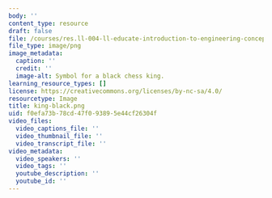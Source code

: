 ```yaml
---
body: ''
content_type: resource
draft: false
file: /courses/res.ll-004-ll-educate-introduction-to-engineering-concepts-spring-2022/king-black.png
file_type: image/png
image_metadata:
  caption: ''
  credit: ''
  image-alt: Symbol for a black chess king.
learning_resource_types: []
license: https://creativecommons.org/licenses/by-nc-sa/4.0/
resourcetype: Image
title: king-black.png
uid: f0efa73b-78cd-47f0-9389-5e44cf26304f
video_files:
  video_captions_file: ''
  video_thumbnail_file: ''
  video_transcript_file: ''
video_metadata:
  video_speakers: ''
  video_tags: ''
  youtube_description: ''
  youtube_id: ''
---
```

